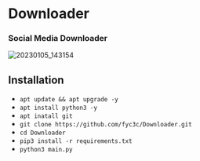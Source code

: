 # Downloader
<h3>Social Media Downloader</h3>


![20230105_143154](https://user-images.githubusercontent.com/57504478/210725884-0fff542a-4202-465d-a48c-d3767ca235a2.jpg)

<h2>Installation</h2>

<ul>
<li><code>apt update && apt upgrade -y</code></li>
<li><code>apt install python3 -y</code></li>
<li><code>apt inatall git</code></li>
<li><code>git clone https://github.com/fyc3c/Downloader.git</code></li>
<li><code>cd Downloader</code></li>
<li><code>pip3 install -r requirements.txt</code></li>
<li><code>python3 main.py</code></li>
</ul>
<br>
<br>
